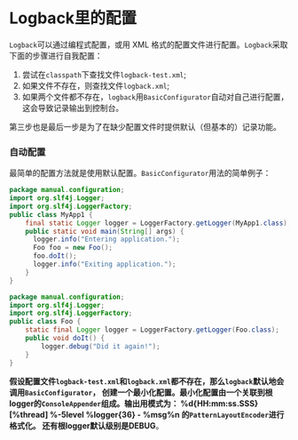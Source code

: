 Logback里的配置
=======================================================================
`Logback`可以通过编程式配置，或用 XML 格式的配置文件进行配置。`Logback`采取下面的步骤进行自我配置：

1. 尝试在`classpath`下查找文件`logback-test.xml`;
2. 如果文件不存在，则查找文件`logback.xml`;
3. 如果两个文件都不存在，`logback`用`BasicConfigurator`自动对自己进行配置，这会导致记录输出到控制台。

第三步也是最后一步是为了在缺少配置文件时提供默认（但基本的）记录功能。

### 自动配置
最简单的配置方法就是使用默认配置。`BasicConfigurator`用法的简单例子：
```java
package manual.configuration;
import org.slf4j.Logger;
import org.slf4j.LoggerFactory;
public class MyApp1 {
    final static Logger logger = LoggerFactory.getLogger(MyApp1.class);
    public static void main(String[] args) {
      logger.info("Entering application.");
      Foo foo = new Foo();
      foo.doIt();
      logger.info("Exiting application.");
    }
}

package manual.configuration;
import org.slf4j.Logger;
import org.slf4j.LoggerFactory;
public class Foo {
    static final Logger logger = LoggerFactory.getLogger(Foo.class);
    public void doIt() {
        logger.debug("Did it again!");
    }
}
```
**假设配置文件`logback-test.xml`和`logback.xml`都不存在，那么`logback`默认地会调用`BasicConfigurator`，
创建一个最小化配置。最小化配置由一个关联到根logger的`ConsoleAppender`组成。输出用模式为：
%d{HH:mm:ss.SSS} [%thread] %-5level %logger{36} - %msg%n 的`PatternLayoutEncoder`进行格式化。
还有根logger默认级别是DEBUG**。
